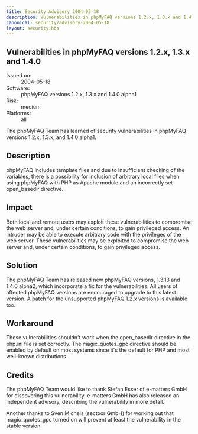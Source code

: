 ```yaml
---
title: Security Advisory 2004-05-18
description: Vulnerabilities in phpMyFAQ versions 1.2.x, 1.3.x and 1.4.0
canonical: security/advisory-2004-05-18
layout: security.hbs
---
```


## Vulnerabilities in phpMyFAQ versions 1.2.x, 1.3.x and 1.4.0

<dl class="dl-horizontal">
  <dt>Issued on:</dt>
  <dd>2004-05-18</dd>
  <dt>Software:</dt>
  <dd>phpMyFAQ versions 1.2.x, 1.3.x and 1.4.0 alpha1</dd>
  <dt>Risk:</dt>
  <dd>medium</dd>
  <dt>Platforms:</dt>
  <dd>all</dd>
</dl>

The phpMyFAQ Team has learned of security vulnerabilities in phpMyFAQ versions 1.2.x, 1.3.x, and 1.4.0 alpha1.

## Description

phpMyFAQ includes template files and due to insufficient checking of the variables, there is a possibility for inclusion
of arbitrary local files when using phpMyFAQ with PHP as Apache module and an incorrectly set open_basedir directive.

## Impact

Both local and remote users may exploit these vulnerabilities to compromise the web server and, under certain
conditions, to gain privileged access. An intruder may be able to execute arbitrary code with the privileges of the web
server. These vulnerabilities may be exploited to compromise the web server and, under certain conditions, to gain
privileged access.

## Solution

The phpMyFAQ Team has released new phpMyFAQ versions, 1.3.13 and 1.4.0 alpha2, which incorporate a fix for the
vulnerabilities. All users of affected phpMyFAQ versions are encouraged to upgrade to this latest version. A patch for
the unsupported phpMyFAQ 1.2.x versions is available too.

## Workaround

These vulnerabilities shouldn't work when the open_basedir directive in the php.ini file is set correctly. The
magic_quotes_gpc directive should be enabled by default on most systems since it's the default for PHP and most
well-known distributions.

## Credits

The phpMyFAQ Team would like to thank Stefan Esser of e-matters GmbH for discovering this vulnerability. e-matters GmbH
has also released an independent advisory, describing the vulnerability in more detail.

Another thanks to Sven Michels (sectoor GmbH) for working out that magic_quotes_gpc turned on will prevent at least the
vulnerability in the stable version.
